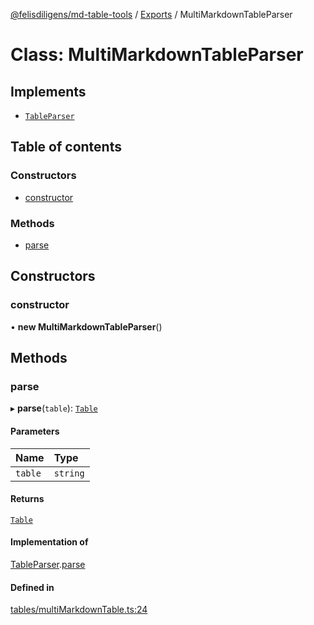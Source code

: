 [@felisdiligens/md-table-tools](../README.md) / [Exports](../modules.md) / MultiMarkdownTableParser

# Class: MultiMarkdownTableParser

## Implements

- [`TableParser`](../interfaces/TableParser.md)

## Table of contents

### Constructors

- [constructor](MultiMarkdownTableParser.md#constructor)

### Methods

- [parse](MultiMarkdownTableParser.md#parse)

## Constructors

### constructor

• **new MultiMarkdownTableParser**()

## Methods

### parse

▸ **parse**(`table`): [`Table`](Table.md)

#### Parameters

| Name | Type |
| :------ | :------ |
| `table` | `string` |

#### Returns

[`Table`](Table.md)

#### Implementation of

[TableParser](../interfaces/TableParser.md).[parse](../interfaces/TableParser.md#parse)

#### Defined in

[tables/multiMarkdownTable.ts:24](https://github.com/FelisDiligens/md-table-tools/blob/1e1bcfc/src/tables/multiMarkdownTable.ts#L24)
